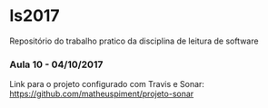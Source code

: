 # ls2017

Repositório do trabalho pratico da disciplina de leitura de software  

### Aula 10 - 04/10/2017
Link para o projeto configurado com Travis e Sonar: https://github.com/matheuspiment/projeto-sonar
